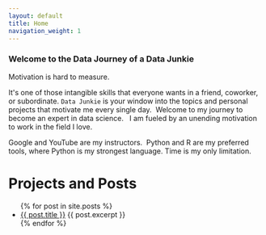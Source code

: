 ```yaml
---
layout: default
title: Home
navigation_weight: 1
---
```



### Welcome to the Data Journey of a Data Junkie

Motivation is hard to measure.   

It's one of those intangible skills that everyone wants in a friend, coworker, or subordinate. `Data Junkie` is your window into the topics and personal projects that motivate me every single day.  Welcome to my journey to become an expert in data science.   I am fueled by an unending motivation to work in the field I love.

Google and YouTube are my instructors.  Python and R are my preferred tools, where Python is my strongest language. Time is my only limitation.

# Projects and Posts

<ul>
  {% for post in site.posts %}
    <li>
      <a href="{{ post.url }}">{{ post.title }}</a>
      {{ post.excerpt }}
    </li>
  {% endfor %}
</ul>
